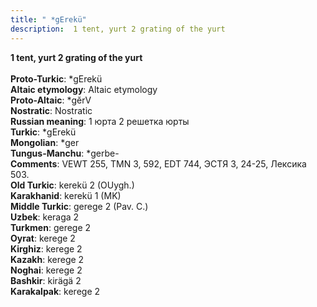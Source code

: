 ```yaml
---
title: " *gErekü"
description:  1 tent, yurt 2 grating of the yurt
---
```

<strong> 1 tent, yurt 2 grating of the yurt</strong><br><br>
<strong>Proto-Turkic</strong>:  *gErekü<br>
<strong>Altaic etymology</strong>:  Altaic etymology<br>
<strong> Proto-Altaic</strong>:  *gĕrV<br>
<strong>Nostratic</strong>:  Nostratic<br>
<strong>Russian meaning</strong>:  1 юрта 2 решетка юрты<br>
<strong>Turkic</strong>:  *gErekü<br>
<strong>Mongolian</strong>:  *ger<br>
<strong>Tungus-Manchu</strong>:  *gerbe-<br>
<strong>Comments</strong>:  VEWT 255, TMN 3, 592, EDT 744, ЭСТЯ 3, 24-25, Лексика 503.<br>
<strong>Old Turkic</strong>:  kerekü 2 (OUygh.)<br>
<strong>Karakhanid</strong>:  kerekü 1 (MK)<br>
<strong>Middle Turkic</strong>:  gerege 2 (Pav. C.)<br>
<strong>Uzbek</strong>:  keraga 2<br>
<strong>Turkmen</strong>:  gerege 2<br>
<strong>Oyrat</strong>:  kerege 2<br>
<strong>Kirghiz</strong>:  kerege 2<br>
<strong>Kazakh</strong>:  kerege 2<br>
<strong>Noghai</strong>:  kerege 2<br>
<strong>Bashkir</strong>:  kirägä 2<br>
<strong>Karakalpak</strong>:  kerege 2<br>


